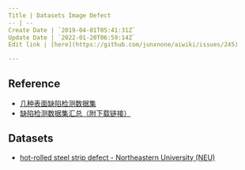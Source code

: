 ```yaml
---
Title | Datasets Image Defect
-- | --
Create Date | `2019-04-01T05:41:31Z`
Update Date | `2022-01-20T06:59:14Z`
Edit link | [here](https://github.com/junxnone/aiwiki/issues/245)

---
```

## Reference
- [几种表面缺陷检测数据集](https://zhuanlan.zhihu.com/p/59836697)
- [缺陷检测数据集汇总（附下载链接）](https://aijishu.com/a/1060000000087666)

## Datasets
- [hot-rolled steel strip defect - Northeastern University (NEU)](http://faculty.neu.edu.cn/yunhyan/NEU_surface_defect_database.html)

